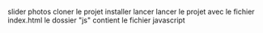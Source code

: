 slider photos 
cloner le projet installer lancer 
lancer le projet avec le fichier index.html
le dossier "js" contient le fichier javascript